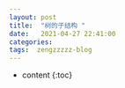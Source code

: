 ```yaml
---
layout: post
title:  "树的子结构 "
date:   2021-04-27 22:41:00
categories: 
tags:  zengzzzzz-blog
---
```


* content
{:toc}

  
&nbsp;  
&nbsp;  
&nbsp;  
  
&nbsp;  
  
&nbsp;  
&nbsp;  
&nbsp;

